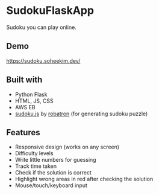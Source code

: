 # SudokuFlaskApp

Sudoku you can play online.

## Demo

https://sudoku.soheekim.dev/

## Built with

- Python Flask
- HTML, JS, CSS
- AWS EB
- [sudoku.js](https://github.com/robatron/sudoku.js) by [robatron](https://github.com/robatron) (for generating sudoku puzzle)

## Features

- Responsive design (works on any screen)
- Difficulty levels
- Write little numbers for guessing
- Track time taken
- Check if the solution is correct
- Highlight wrong areas in red after checking the solution
- Mouse/touch/keyboard input
